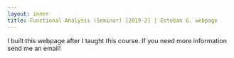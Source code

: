 ```yaml
---
layout: inner
title: Functional Analysis (Seminar) [2019-2] | Esteban G. webpage
---
```


<p>I built this webpage after I taught this course. If you need more information send me an email!</p>
